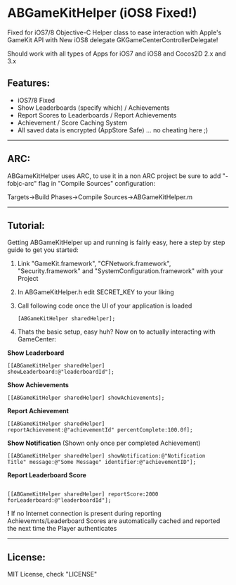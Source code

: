 ABGameKitHelper (iOS8 Fixed!)
===============

Fixed for iOS7/8 Objective-C Helper class to ease interaction with Apple&#39;s GameKit API with New iOS8 delegate GKGameCenterControllerDelegate!

Should work with all types of Apps for iOS7 and iOS8 and Cocos2D 2.x and 3.x

Features:
--
- iOS7/8 Fixed
- Show Leaderboards (specify which) / Achievements
- Report Scores to Leaderboards / Report Achievements
- Achievement / Score Caching System
- All saved data is encrypted (AppStore Safe) … no cheating here ;)

____

ARC:
--
ABGameKitHelper uses ARC, to use it in a non ARC project be sure to add "-fobjc-arc" flag in "Compile Sources" configuration:

Targets->Build Phases->Compile Sources->ABGameKitHelper.m
___

Tutorial:
--
Getting ABGameKitHelper up and running is fairly easy, here a step by step guide to get you started:

1. Link "GameKit.framework", "CFNetwork.framework", "Security.framework" and "SystemConfiguration.framework" with your Project

2. In ABGameKitHelper.h edit SECRET_KEY  to your liking

3. Call following code once the UI of your application is loaded

	<code>[ABGameKitHelper sharedHelper];</code>


3. Thats the basic setup, easy huh? Now on to actually interacting with GameCenter:

<strong>Show Leaderboard</strong>

<code>[[ABGameKitHelper sharedHelper] showLeaderboard:@"leaderboardId"];</code>

<strong>Show Achievements</strong>

<code>[[ABGameKitHelper sharedHelper] showAchievements];</code>

<strong>Report Achievement</strong>

<code>[[ABGameKitHelper sharedHelper] reportAchievement:@"achievementId" percentComplete:100.0f];</code>

<strong>Show Notification</strong> (Shown only once per completed Achievement)

<code>[[ABGameKitHelper sharedHelper] showNotification:@"Notification Title" message:@"Some Message" identifier:@"achievementID"];</code>

<strong>Report Leaderboard Score</strong>

<code>
[[ABGameKitHelper sharedHelper] reportScore:2000 forLeaderboard:@"leaderboardId"];
</code>

<strong>!</strong>
If no Internet connection is present during reporting Achievemnts/Leaderboard Scores are automatically cached and reported the next time the Player authenticates

____

License:
--
MIT License, check "LICENSE"
